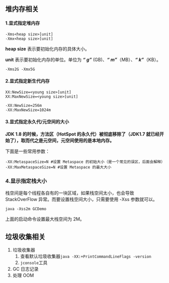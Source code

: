 ## 堆内存相关
#### 1.显式指定堆内存
```
-Xms<heap size>[unit]
-Xmx<heap size>[unit]
```

**heap size** 表示要初始化内存的具体大小。

**unit** 表示要初始化内存的单位。单位为 **_“ g”_** (GB)、**_“ m”_**（MB）、**_“ k”_**（KB）。

`-Xms2G -Xmx5G`
#### 2.显式指定新生代内存
```
XX:NewSize=<young size>[unit]
XX:MaxNewSize=<young size>[unit]
```

```
-XX:NewSize=256m
-XX:MaxNewSize=1024m
```

#### 3.显式指定永久代/元空间的大小
**JDK 1.8 的时候，方法区（HotSpot 的永久代）被彻底移除了（JDK1.7 就已经开始了），取而代之是元空间，元空间使用的是本地内存。**

下面是一些常用参数：

```
-XX:MetaspaceSize=N #设置 Metaspace 的初始大小（是一个常见的误区，后面会解释）
-XX:MaxMetaspaceSize=N #设置 Metaspace 的最大大小
```

### 4.显示指定栈大小
栈空间是每个线程各自有的一块区域，如果栈空间太小，也会导致 StackOverFlow 异常。而要设置栈空间大小，只需要使用 -Xss 参数就可以。

```mipsasm
java -Xss2m GCDemo
```

上面的启动命令设置最大栈空间为 2M。

## 垃圾收集相关
1. 垃圾收集器
	1. 查看默认垃圾收集器`java -XX:+PrintCommandLineFlags -version`
	2. `jconsole`工具
2. GC 日志记录
3. 处理 OOM